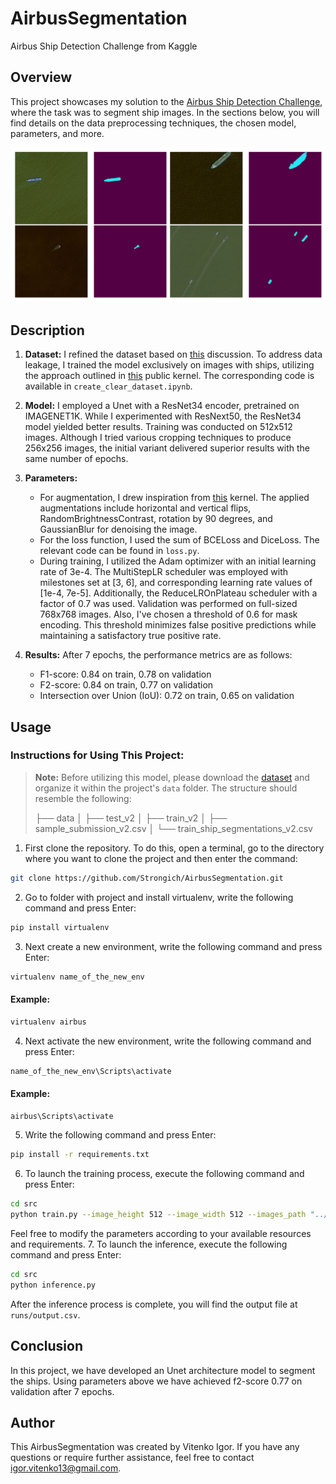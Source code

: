 # AirbusSegmentation

Airbus Ship Detection Challenge from Kaggle

## Overview 

This project showcases my solution to the [Airbus Ship Detection Challenge](https://www.kaggle.com/competitions/airbus-ship-detection), where the task was to segment ship images. In the sections below, you will find details on the data preprocessing techniques, the chosen model, parameters, and more.

![Result](./examples/exmpl.jpg)

## Description

1. **Dataset:** I refined the dataset based on [this](https://www.kaggle.com/competitions/airbus-ship-detection/discussion/71667) discussion. To address data leakage, I trained the model exclusively on images with ships, utilizing the approach outlined in [this](https://www.kaggle.com/code/manuscrits/create-a-validation-dataset-correcting-the-leak/notebook) public kernel. The corresponding code is available in `create_clear_dataset.ipynb`.

2. **Model:** I employed a Unet with a ResNet34 encoder, pretrained on IMAGENET1K. While I experimented with ResNext50, the ResNet34 model yielded better results. Training was conducted on 512x512 images. Although I tried various cropping techniques to produce 256x256 images, the initial variant delivered superior results with the same number of epochs.

3. **Parameters:**
   * For augmentation, I drew inspiration from [this](https://www.kaggle.com/competitions/airbus-ship-detection/discussion/71659) kernel. The applied augmentations include horizontal and vertical flips, RandomBrightnessContrast, rotation by 90 degrees, and GaussianBlur for denoising the image.
    * For the loss function, I used the sum of BCELoss and DiceLoss. The relevant code can be found in `loss.py`.
   * During training, I utilized the Adam optimizer with an initial learning rate of 3e-4. The MultiStepLR scheduler was employed with milestones set at [3, 6], and corresponding learning rate values of [1e-4, 7e-5]. Additionally, the ReduceLROnPlateau scheduler with a factor of 0.7 was used. Validation was performed on full-sized 768x768 images. Also, I've chosen a threshold of 0.6 for mask encoding. This threshold minimizes false positive predictions while maintaining a satisfactory true positive rate.

4. **Results:** After 7 epochs, the performance metrics are as follows:
   * F1-score: 0.84 on train, 0.78 on validation
   * F2-score: 0.84 on train, 0.77 on validation
   * Intersection over Union (IoU): 0.72 on train, 0.65 on validation

## Usage

### **Instructions for Using This Project:**
>**Note:** Before utilizing this model, please download the [dataset](https://www.kaggle.com/c/airbus-ship-detection/data) and organize it within the project's `data` folder. The structure should resemble the following:
>
> ├── data
> │   ├── test_v2
> │   ├── train_v2
> │   ├── sample_submission_v2.csv
> │   └── train_ship_segmentations_v2.csv

1. First clone the repository. To do this, open a terminal, go to the directory where you want to clone the project and then enter the command:
```bash
git clone https://github.com/Strongich/AirbusSegmentation.git
```
2. Go to folder with project and install virtualenv, write the following command and press Enter:
```bash
pip install virtualenv
```
3. Next create a new environment, write the following command and press Enter:
```bash
virtualenv name_of_the_new_env
```
#### Example:
```bash
virtualenv airbus
```
4. Next activate the new environment, write the following command and press Enter:
```bash
name_of_the_new_env\Scripts\activate
```
#### Example:
```bash
airbus\Scripts\activate
```
5. Write the following command and press Enter:
 ```bash
pip install -r requirements.txt
```
6. To launch the training process, execute the following command and press Enter:
```bash
cd src
python train.py --image_height 512 --image_width 512 --images_path "../data/train_v2" --masks_path "../data_cleared/uniqueAllLabels.csv" --lr 3e-4 --epochs 10 --batch_size_train 16 --batch_size_val 8
```
Feel free to modify the parameters according to your available resources and requirements.
7. To launch the inference, execute the following command and press Enter:
```bash
cd src
python inference.py
```
After the inference process is complete, you will find the output file at `runs/output.csv`.



## Conclusion

In this project, we have developed an Unet architecture model to segment the ships. Using parameters above we have achieved f2-score 0.77 on validation after 7 epochs.

## Author

This AirbusSegmentation was created by Vitenko Igor. If you have any questions or require further assistance, feel free to contact igor.vitenko13@gmail.com.
